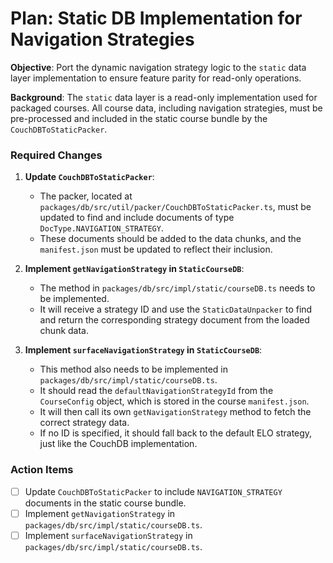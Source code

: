 # Plan: Static DB Implementation for Navigation Strategies

**Objective**: Port the dynamic navigation strategy logic to the `static` data layer implementation to ensure feature parity for read-only operations.

**Background**: The `static` data layer is a read-only implementation used for packaged courses. All course data, including navigation strategies, must be pre-processed and included in the static course bundle by the `CouchDBToStaticPacker`.

### Required Changes

1.  **Update `CouchDBToStaticPacker`**:
    *   The packer, located at `packages/db/src/util/packer/CouchDBToStaticPacker.ts`, must be updated to find and include documents of type `DocType.NAVIGATION_STRATEGY`.
    *   These documents should be added to the data chunks, and the `manifest.json` must be updated to reflect their inclusion.

2.  **Implement `getNavigationStrategy` in `StaticCourseDB`**:
    *   The method in `packages/db/src/impl/static/courseDB.ts` needs to be implemented.
    *   It will receive a strategy ID and use the `StaticDataUnpacker` to find and return the corresponding strategy document from the loaded chunk data.

3.  **Implement `surfaceNavigationStrategy` in `StaticCourseDB`**:
    *   This method also needs to be implemented in `packages/db/src/impl/static/courseDB.ts`.
    *   It should read the `defaultNavigationStrategyId` from the `CourseConfig` object, which is stored in the course `manifest.json`.
    *   It will then call its own `getNavigationStrategy` method to fetch the correct strategy data.
    *   If no ID is specified, it should fall back to the default ELO strategy, just like the CouchDB implementation.

### Action Items

- [ ] Update `CouchDBToStaticPacker` to include `NAVIGATION_STRATEGY` documents in the static course bundle.
- [ ] Implement `getNavigationStrategy` in `packages/db/src/impl/static/courseDB.ts`.
- [ ] Implement `surfaceNavigationStrategy` in `packages/db/src/impl/static/courseDB.ts`.
